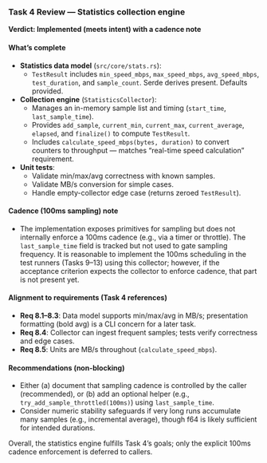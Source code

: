 ### Task 4 Review — Statistics collection engine

**Verdict: Implemented (meets intent) with a cadence note**

#### What’s complete
- **Statistics data model** (`src/core/stats.rs`):
  - `TestResult` includes `min_speed_mbps`, `max_speed_mbps`, `avg_speed_mbps`, `test_duration`, and `sample_count`. Serde derives present. Defaults provided.
- **Collection engine** (`StatisticsCollector`):
  - Manages an in-memory sample list and timing (`start_time`, `last_sample_time`).
  - Provides `add_sample`, `current_min`, `current_max`, `current_average`, `elapsed`, and `finalize()` to compute `TestResult`.
  - Includes `calculate_speed_mbps(bytes, duration)` to convert counters to throughput — matches “real-time speed calculation” requirement.
- **Unit tests**:
  - Validate min/max/avg correctness with known samples.
  - Validate MB/s conversion for simple cases.
  - Handle empty-collector edge case (returns zeroed `TestResult`).

#### Cadence (100ms sampling) note
- The implementation exposes primitives for sampling but does not internally enforce a 100ms cadence (e.g., via a timer or throttle). The `last_sample_time` field is tracked but not used to gate sampling frequency. It is reasonable to implement the 100ms scheduling in the test runners (Tasks 9–13) using this collector; however, if the acceptance criterion expects the collector to enforce cadence, that part is not present yet.

#### Alignment to requirements (Task 4 references)
- **Req 8.1–8.3**: Data model supports min/max/avg in MB/s; presentation formatting (bold avg) is a CLI concern for a later task.
- **Req 8.4**: Collector can ingest frequent samples; tests verify correctness and edge cases.
- **Req 8.5**: Units are MB/s throughout (`calculate_speed_mbps`).

#### Recommendations (non-blocking)
- Either (a) document that sampling cadence is controlled by the caller (recommended), or (b) add an optional helper (e.g., `try_add_sample_throttled(100ms)`) using `last_sample_time`.
- Consider numeric stability safeguards if very long runs accumulate many samples (e.g., incremental average), though f64 is likely sufficient for intended durations.

Overall, the statistics engine fulfills Task 4’s goals; only the explicit 100ms cadence enforcement is deferred to callers.


